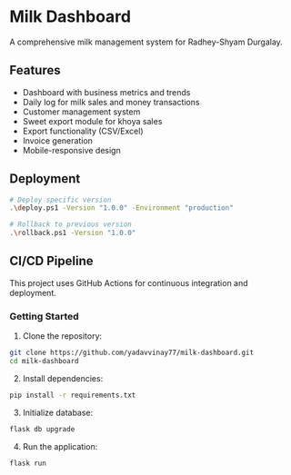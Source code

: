 # Milk Dashboard 

A comprehensive milk management system for Radhey-Shyam Durgalay.

## Features

-  Dashboard with business metrics and trends
-  Daily log for milk sales and money transactions
-  Customer management system
-  Sweet export module for khoya sales
-  Export functionality (CSV/Excel)
-  Invoice generation
-  Mobile-responsive design

## Deployment
```bash
# Deploy specific version
.\deploy.ps1 -Version "1.0.0" -Environment "production"

# Rollback to previous version
.\rollback.ps1 -Version "1.0.0"
```

## CI/CD Pipeline
This project uses GitHub Actions for continuous integration and deployment.

### Getting Started

1. Clone the repository:

```bash
git clone https://github.com/yadavvinay77/milk-dashboard.git
cd milk-dashboard
```
2. Install dependencies:

```bash
pip install -r requirements.txt
```
3. Initialize database:

```bash
flask db upgrade
```

4. Run the application:

```bash
flask run
```
